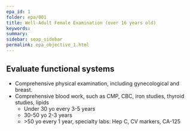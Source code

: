 ```yaml
---
epa_id: 1
folder: epa/001
title: Well-Adult Female Examination (over 16 years old)
keywords: 
summary: 
sidebar: soap_sidebar
permalink: epa_objective_1.html
---
```


## Evaluate functional systems
- Comprehensive physical examination, including gynecological and breast. 
- Comprehensive blood work, such as CMP, CBC, iron studies, thyroid studies, lipids
  - Under 30 yo every 3-5 years
  - 30-50 yo 2-3 years
  - \>50 yo every 1 year, specialty labs: Hep C, CV markers, CA-125

